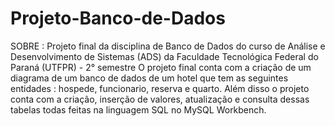 # Projeto-Banco-de-Dados
SOBRE : Projeto final da disciplina de Banco de Dados do curso de Análise e Desenvolvimento de Sistemas (ADS) da Faculdade Tecnológica Federal do Paraná (UTFPR) - 2° semestre
O projeto final conta com a criação de um diagrama de um banco de dados de um hotel que tem as seguintes entidades : hospede, funcionario, reserva e quarto. Além disso o projeto conta com a criação, inserção de valores, atualização e consulta dessas tabelas todas feitas na linguagem SQL no MySQL Workbench.
